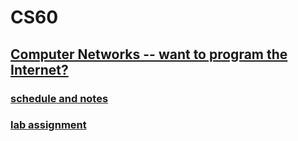 # CS60
## [Computer Networks -- want to program the Internet?](https://www.cs.dartmouth.edu/~campbell/cs60/)
### [schedule and notes](https://www.cs.dartmouth.edu/~campbell/cs60/schedule.html)
### [lab assignment](https://www.cs.dartmouth.edu/~campbell/cs60/assignments.html)
